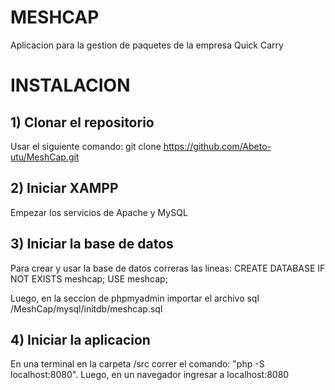 # MESHCAP
Aplicacion para la gestion de paquetes de la empresa Quick Carry

# INSTALACION

## 1) Clonar el repositorio
Usar el siguiente comando:
git clone https://github.com/Abeto-utu/MeshCap.git

## 2) Iniciar XAMPP
Empezar los servicios de Apache y MySQL

## 3) Iniciar la base de datos
Para crear y usar la base de datos correras las lineas: CREATE DATABASE IF NOT EXISTS meshcap; USE meshcap;

Luego, en la seccion de phpmyadmin importar el archivo sql /MeshCap/mysql/initdb/meshcap.sql

## 4) Iniciar la aplicacion
En una terminal en la carpeta /src correr el comando: "php -S localhost:8080". Luego, en un navegador ingresar a localhost:8080
